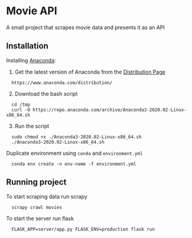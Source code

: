 # Movie API

A small project that scrapes movie data and presents it as an API

## Installation

Installing [Anaconda](https://www.anaconda.com/):

  1. Get the latest version of Anaconda from the [Distribution Page](https://www.anaconda.com/distribution/)
  ```
    https://www.anaconda.com/distribution/
  ```

  2. Download the bash script
  ```
    cd /tmp
    curl -O https://repo.anaconda.com/archive/Anaconda3-2020.02-Linux-x86_64.sh
  ```

  3. Run the script
  ```
    sudo chmod +x ./Anaconda3-2020.02-Linux-x86_64.sh
    ./Anaconda3-2020.02-Linux-x86_64.sh
  ```

Duplicate environment using `conda` and `environment.yml`

  ```
    conda env create -n env-name -f environment.yml
  ```

## Running project

To start scraping data run scrapy
```
  scrapy crawl movies
```

To start the server run flask
```
  FLASK_APP=server/app.py FLASK_ENV=production flask run
```